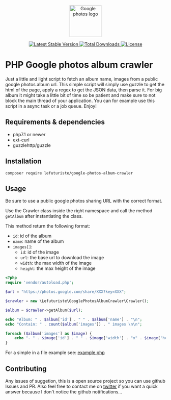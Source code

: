 <p align="center">
    <img
        alt="Google photos logo" 
        src="https://i.imgur.com/z3wkiiQ.png"
        width="100" />
</p>
<p align="center">
    <a href="https://packagist.org/packages/lefuturiste/google-photos-album-crawler">
        <img
            alt="Latest Stable Version"
            src="https://poser.pugx.org/lefuturiste/google-photos-album-crawler/v/stable" />
    </a>
    <a href="https://packagist.org/packages/lefuturiste/google-photos-album-crawler">
        <img
            alt="Total Downloads"
            src="https://poser.pugx.org/lefuturiste/google-photos-album-crawler/downloads" />
    </a>
    <a href="https://packagist.org/packages/lefuturiste/google-photos-album-crawler">
        <img
            alt="License"
            src="https://poser.pugx.org/lefuturiste/google-photos-album-crawler/license" />
    </a>
</p>

# PHP Google photos album crawler

Just a little and light script to fetch an album name, images from a public google photos album url. This simple script will simply use guzzle to get the html of the page, apply a regex to get the JSON data, then parse it. For big album it might take a little bit of time so be patient and make sure to not block the main thread of your application. You can for example use this script in a async task or a job queue.
Enjoy! 

## Requirements & dependencies

- php7.1 or newer
- ext-curl
- guzzlehttp/guzzle

## Installation

`composer require lefuturiste/google-photos-album-crawler`

## Usage

Be sure to use a public google photos sharing URL with the correct format.

Use the Crawler class inside the right namespace and call the method `getAlbum` after instantiating the class.

This method return the following format:

- `id`: id of the album
- `name`: name of the album
- `images[]`:
    - `id`: id of the image
    - `url`: the base url to download the image
    - `width`: the max width of the image
    - `height`: the max height of the image 

```php
<?php
require 'vendor/autoload.php';

$url = "https://photos.google.com/share/XXX?key=XXX";

$crawler = new \Lefuturiste\GooglePhotosAlbumCrawler\Crawler();

$album = $crawler->getAlbum($url);

echo "Album: " . $album['id'] . " " . $album['name'] . "\n";
echo "Contain: " . count($album['images']) . " images \n\n";

foreach ($album['images'] as $image) {
    echo "- " . $image['id'] . " " . $image['width'] . "x" . $image['height']  . " " . $image['url'] . "\n";
}

```

For a simple in a file example see: [example.php](https://github.com/lefuturiste/google-photos-album-crawler)

## Contributing

Any issues of suggetion, this is a open source project so you can use github Issues and PR.
Also feel free to contact me on [twitter](https://twitter.com/_le_futuriste) if you want a quick answer because I don't notice the github notifications... 